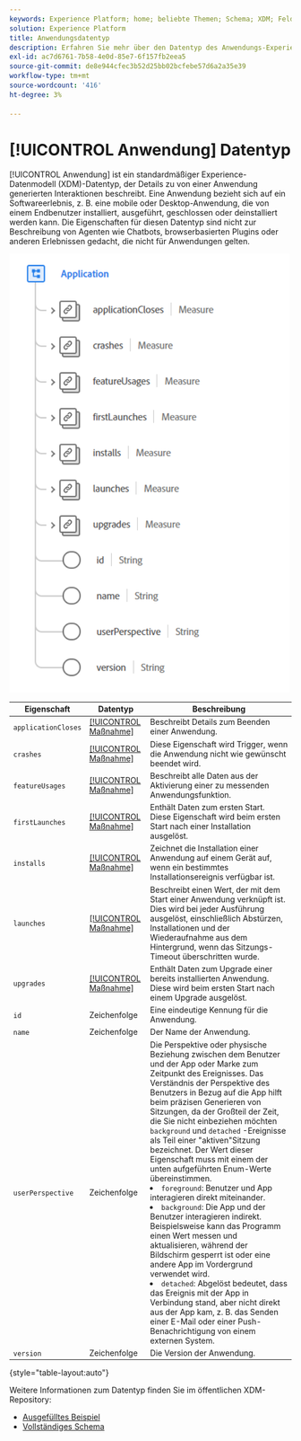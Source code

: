 ```yaml
---
keywords: Experience Platform; home; beliebte Themen; Schema; XDM; Felder; Schemas; Schemas; Anwendung; Datentyp; Datentyp; Datentyp;
solution: Experience Platform
title: Anwendungsdatentyp
description: Erfahren Sie mehr über den Datentyp des Anwendungs-Experience-Datenmodells (XDM).
exl-id: ac7d6761-7b58-4e0d-85e7-6f157fb2eea5
source-git-commit: de8e944cfec3b52d25bb02bcfebe57d6a2a35e39
workflow-type: tm+mt
source-wordcount: '416'
ht-degree: 3%

---
```


# [!UICONTROL Anwendung] Datentyp

[!UICONTROL Anwendung] ist ein standardmäßiger Experience-Datenmodell (XDM)-Datentyp, der Details zu von einer Anwendung generierten Interaktionen beschreibt. Eine Anwendung bezieht sich auf ein Softwareerlebnis, z. B. eine mobile oder Desktop-Anwendung, die von einem Endbenutzer installiert, ausgeführt, geschlossen oder deinstalliert werden kann. Die Eigenschaften für diesen Datentyp sind nicht zur Beschreibung von Agenten wie Chatbots, browserbasierten Plugins oder anderen Erlebnissen gedacht, die nicht für Anwendungen gelten.

<img src="../images/data-types/application.PNG" width="500" /><br />

| Eigenschaft | Datentyp | Beschreibung |
| --- | --- | --- |
| `applicationCloses` | [[!UICONTROL Maßnahme]](./measure.md) | Beschreibt Details zum Beenden einer Anwendung. |
| `crashes` | [[!UICONTROL Maßnahme]](./measure.md) | Diese Eigenschaft wird Trigger, wenn die Anwendung nicht wie gewünscht beendet wird. |
| `featureUsages` | [[!UICONTROL Maßnahme]](./measure.md) | Beschreibt alle Daten aus der Aktivierung einer zu messenden Anwendungsfunktion. |
| `firstLaunches` | [[!UICONTROL Maßnahme]](./measure.md) | Enthält Daten zum ersten Start. Diese Eigenschaft wird beim ersten Start nach einer Installation ausgelöst. |
| `installs` | [[!UICONTROL Maßnahme]](./measure.md) | Zeichnet die Installation einer Anwendung auf einem Gerät auf, wenn ein bestimmtes Installationsereignis verfügbar ist. |
| `launches` | [[!UICONTROL Maßnahme]](./measure.md) | Beschreibt einen Wert, der mit dem Start einer Anwendung verknüpft ist. Dies wird bei jeder Ausführung ausgelöst, einschließlich Abstürzen, Installationen und der Wiederaufnahme aus dem Hintergrund, wenn das Sitzungs-Timeout überschritten wurde. |
| `upgrades` | [[!UICONTROL Maßnahme]](./measure.md) | Enthält Daten zum Upgrade einer bereits installierten Anwendung. Diese wird beim ersten Start nach einem Upgrade ausgelöst. |
| `id` | Zeichenfolge | Eine eindeutige Kennung für die Anwendung. |
| `name` | Zeichenfolge | Der Name der Anwendung. |
| `userPerspective` | Zeichenfolge | Die Perspektive oder physische Beziehung zwischen dem Benutzer und der App oder Marke zum Zeitpunkt des Ereignisses. Das Verständnis der Perspektive des Benutzers in Bezug auf die App hilft beim präzisen Generieren von Sitzungen, da der Großteil der Zeit, die Sie nicht einbeziehen möchten `background` und `detached` -Ereignisse als Teil einer &quot;aktiven&quot;Sitzung bezeichnet. Der Wert dieser Eigenschaft muss mit einem der unten aufgeführten Enum-Werte übereinstimmen. <li> `foreground`: Benutzer und App interagieren direkt miteinander. </li> <li> `background`: Die App und der Benutzer interagieren indirekt. Beispielsweise kann das Programm einen Wert messen und aktualisieren, während der Bildschirm gesperrt ist oder eine andere App im Vordergrund verwendet wird.  </li> <li> `detached`: Abgelöst bedeutet, dass das Ereignis mit der App in Verbindung stand, aber nicht direkt aus der App kam, z. B. das Senden einer E-Mail oder einer Push-Benachrichtigung von einem externen System. |
| `version` | Zeichenfolge | Die Version der Anwendung. |

{style="table-layout:auto"}

Weitere Informationen zum Datentyp finden Sie im öffentlichen XDM-Repository:

* [Ausgefülltes Beispiel](https://github.com/adobe/xdm/blob/master/components/datatypes/channels/application.example.1.json)
* [Vollständiges Schema](https://github.com/adobe/xdm/blob/master/components/datatypes/channels/application.schema.json)
